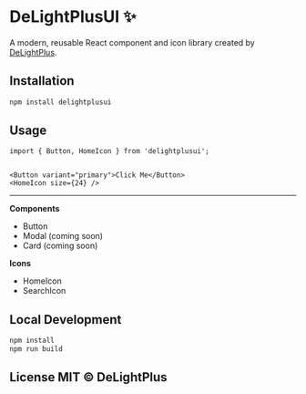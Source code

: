 # DeLightPlusUI ✨

A modern, reusable React component and icon library created by [DeLightPlus](https://github.com/DeLightPlus).

## Installation

```bash
npm install delightplusui
```

## Usage
```tsx
import { Button, HomeIcon } from 'delightplusui';


<Button variant="primary">Click Me</Button>
<HomeIcon size={24} />
```

---
**Components**
- Button
- Modal (coming soon)
- Card (coming soon)

**Icons**
- HomeIcon
- SearchIcon

## Local Development
```bash
npm install
npm run build
```

License
MIT © DeLightPlus
---


<!--
When you release stable versions:
 ```bash
git tag v1.0.0
git push origin v1.0.0
``` -->